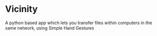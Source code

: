 # Vicinity
A python based app which lets you transfer files within computers in the same network, using Simple Hand Gestures
